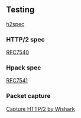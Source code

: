 ## Testing

[h2spec](https://github.com/summerwind/h2spec)

### HTTP/2 spec
[RFC7540](http://httpwg.org/specs/rfc7540.html)

### Hpack spec
[RFC7541](http://httpwg.org/specs/rfc7541.html)

### Packet capture
[Capture HTTP/2 by Wishark](https://github.com/billfeller/billfeller.github.io/issues/121)